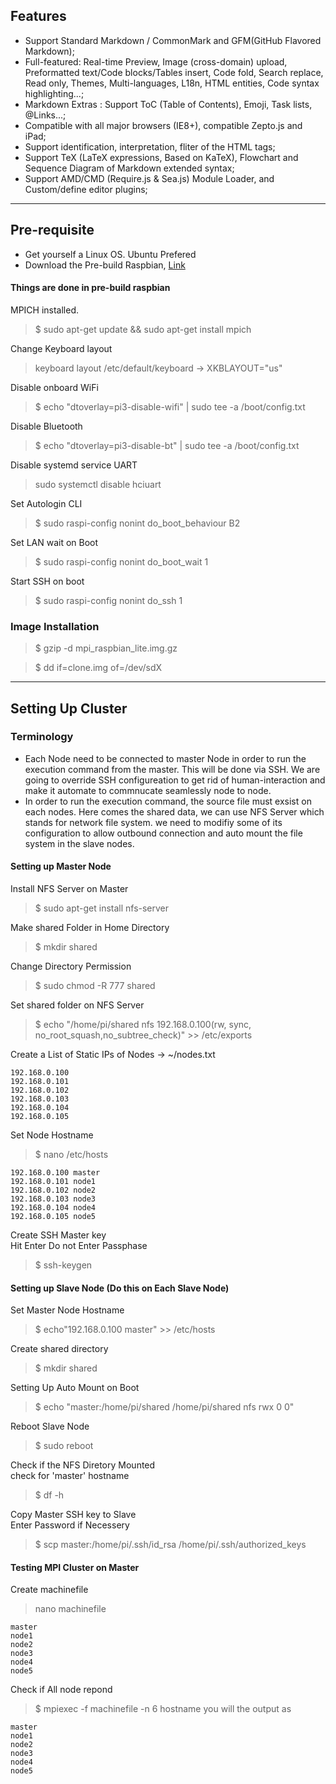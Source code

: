 ## Features

- Support Standard Markdown / CommonMark and GFM(GitHub Flavored Markdown);
- Full-featured: Real-time Preview, Image (cross-domain) upload, Preformatted text/Code blocks/Tables insert, Code fold, Search replace, Read only, Themes, Multi-languages, L18n, HTML entities, Code syntax highlighting...;
- Markdown Extras : Support ToC (Table of Contents), Emoji, Task lists, @Links...;
- Compatible with all major browsers (IE8+), compatible Zepto.js and iPad;
- Support identification, interpretation, fliter of the HTML tags;
- Support TeX (LaTeX expressions, Based on KaTeX), Flowchart and Sequence Diagram of Markdown extended syntax;
- Support AMD/CMD (Require.js & Sea.js) Module Loader, and Custom/define editor plugins;
---
## Pre-requisite
- Get yourself a Linux OS. Ubuntu Prefered
- Download the Pre-build Raspbian, [Link](https://drive.google.com/open?id=1ZE4F_4L35xWDauFQV3xF_Dgn57y48GdF)

#### Things are done in pre-build raspbian
MPICH installed.
> $ sudo apt-get update && sudo apt-get install mpich

Change Keyboard layout
> keyboard layout /etc/default/keyboard -> XKBLAYOUT="us"

Disable onboard WiFi
> $ echo "dtoverlay=pi3-disable-wifi" | sudo tee -a /boot/config.txt

Disable Bluetooth

> $ echo "dtoverlay=pi3-disable-bt" | sudo tee -a /boot/config.txt

Disable systemd service UART

> sudo systemctl disable hciuart

Set Autologin CLI
> $ sudo raspi-config nonint do_boot_behaviour B2

Set LAN wait on Boot
> $ sudo raspi-config nonint do_boot_wait 1

Start SSH on boot
> $ sudo raspi-config nonint do_ssh 1

### Image Installation

> $ gzip -d mpi_raspbian_lite.img.gz

> $ dd if=clone.img of=/dev/sdX

---

## Setting Up Cluster

### Terminology
- Each Node need to be connected to master Node in order to run the execution command from the master. This will be done via SSH. We are going to override SSH configureation to get rid of human-interaction and make it automate to commnucate seamlessly node to node.
- In order to run the execution command, the source file must exsist on each nodes. Here comes the shared data, we can use NFS Server which stands for network file system. we need to modifiy some of its configuration to allow outbound connection and auto mount the file system in the slave nodes.

#### Setting up Master Node

Install NFS Server on Master
> $ sudo apt-get install nfs-server

Make shared Folder in Home Directory
> $ mkdir shared

Change Directory Permission
> $ sudo chmod -R 777 shared

Set shared folder on NFS Server
> $ echo "/home/pi/shared nfs 192.168.0.100(rw, sync, no_root_squash,no_subtree_check)" >> /etc/exports

Create a List of Static IPs of Nodes -> ~/nodes.txt
```
192.168.0.100
192.168.0.101
192.168.0.102
192.168.0.103
192.168.0.104
192.168.0.105
```

Set Node Hostname
> $ nano /etc/hosts

```
192.168.0.100 master
192.168.0.101 node1
192.168.0.102 node2
192.168.0.103 node3
192.168.0.104 node4
192.168.0.105 node5
```

Create SSH Master key  
Hit Enter Do not Enter Passphase
> $ ssh-keygen

#### Setting up Slave Node (Do this on Each Slave Node)

Set Master Node Hostname
> $ echo"192.168.0.100 master" >> /etc/hosts

Create shared directory
> $ mkdir shared

Setting Up Auto Mount on Boot
> $ echo "master:/home/pi/shared /home/pi/shared nfs rwx 0 0"

Reboot Slave Node
> $ sudo reboot

Check if the NFS Diretory Mounted  
check for 'master' hostname
> $ df -h

Copy Master SSH key to Slave  
Enter Password if Necessery
> $ scp master:/home/pi/.ssh/id_rsa /home/pi/.ssh/authorized_keys

#### Testing MPI Cluster on Master

Create machinefile
> nano machinefile
```
master
node1
node2
node3
node4
node5
```

Check if All node repond
> $ mpiexec -f machinefile -n 6 hostname
you will the output as
```
master
node1
node2
node3
node4
node5
```
